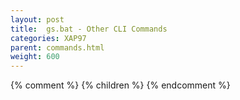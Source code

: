 ```yaml
---
layout: post
title:  gs.bat - Other CLI Commands
categories: XAP97
parent: commands.html
weight: 600
---
```


{% comment %}
{% children %}
{% endcomment %}
